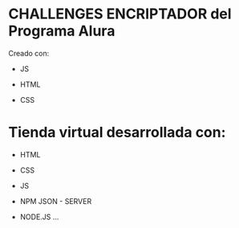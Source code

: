 # CHALLENGES ENCRIPTADOR del Programa Alura

Creado con:

- JS

- HTML

- CSS

# Tienda virtual desarrollada con:

- HTML

- CSS

- JS

- NPM JSON - SERVER

- NODE.JS
...
